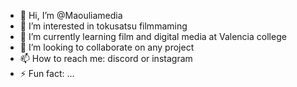 - 👋 Hi, I’m @Maouliamedia
- 👀 I’m interested in tokusatsu filmmaming
- 🌱 I’m currently learning film and digital media at Valencia college
- 💞️ I’m looking to collaborate on any project
- 📫 How to reach me: discord or instagram
- ⚡ Fun fact: ...

<!---
Maouliamedia/Maouliamedia is a ✨ special ✨ repository because its `README.md` (this file) appears on your GitHub profile.
You can click the Preview link to take a look at your changes.
--->

